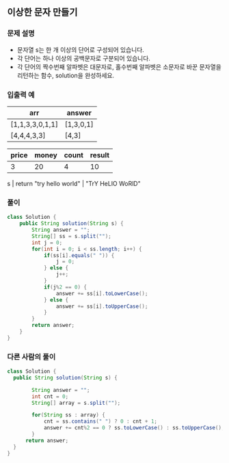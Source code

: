 
## 이상한 문자 만들기 ##

### 문제 설명 ###
- 문자열 s는 한 개 이상의 단어로 구성되어 있습니다. 
- 각 단어는 하나 이상의 공백문자로 구분되어 있습니다. 
- 각 단어의 짝수번째 알파벳은 대문자로, 홀수번째 알파벳은 소문자로 바꾼 문자열을 리턴하는 함수, solution을 완성하세요.

### 입출력 예 ###
arr |	answer
---- | ----
[1,1,3,3,0,1,1] |	[1,3,0,1]
[4,4,4,3,3] |	[4,3]

price | money |	count |	result
---- | ---- | ---- | ----
3	| 20	| 4	| 10

s | return
"try hello world" | "TrY HeLlO WoRlD"

### 풀이 ###
````java
class Solution {
    public String solution(String s) {
        String answer = "";
		String[] ss = s.split("");
		int j = 0;
		for(int i = 0; i < ss.length; i++) {
			if(ss[i].equals(" ")) {
				j = 0;
			} else {
				j++;
			}
			if(j%2 == 0) {
				answer += ss[i].toLowerCase();
			} else {
				answer += ss[i].toUpperCase();
			}
		}
        return answer;
    }
}
````


### 다른 사람의 풀이 ###
````java
class Solution {
  public String solution(String s) {

        String answer = "";
        int cnt = 0;
        String[] array = s.split("");

        for(String ss : array) {
            cnt = ss.contains(" ") ? 0 : cnt + 1;
            answer += cnt%2 == 0 ? ss.toLowerCase() : ss.toUpperCase(); 
        }
      return answer;
  }
}
````
